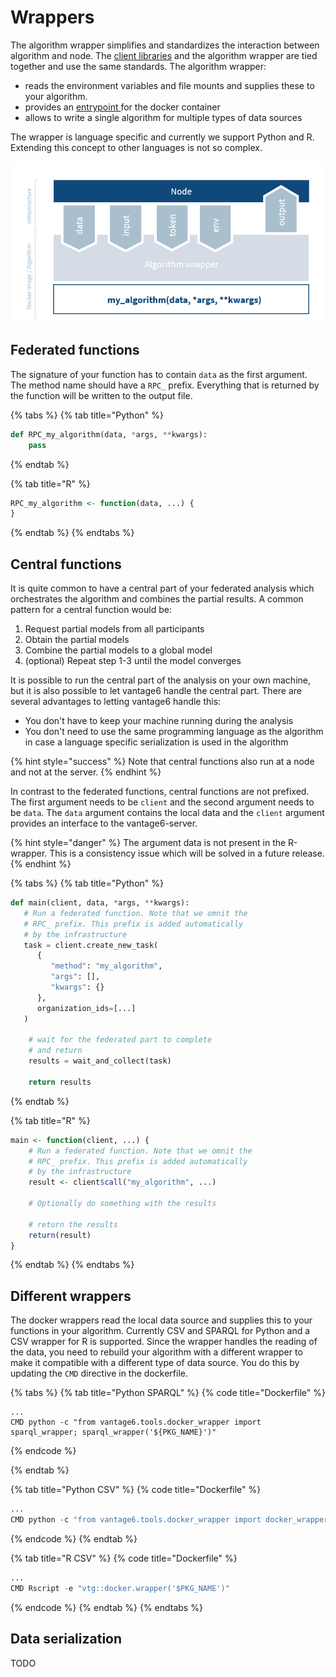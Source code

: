 # Wrappers

The algorithm wrapper simplifies and standardizes the interaction between algorithm and node. The [client libraries](../../usage/running-analyses/#client-libraries) and the algorithm wrapper are tied together and use the same standards. The algorithm wrapper:

* reads the environment variables and file mounts and supplies these to your algorithm.&#x20;
* provides an [entrypoint ](https://docs.docker.com/engine/reference/builder/#entrypoint)for the docker container
* allows to write a single algorithm for multiple types of data sources

The wrapper is language specific and currently we support Python and R. Extending this concept to other languages is not so complex.

![\[Image needs to be updated to the format\]](<../../.gitbook/assets/image (3).png>)

## Federated functions

The signature of your function has to contain `data` as the first argument. The method name should have a `RPC_` prefix. Everything that is returned by the function will be written to the output file.&#x20;

{% tabs %}
{% tab title="Python" %}
```python
def RPC_my_algorithm(data, *args, **kwargs): 
    pass
```
{% endtab %}

{% tab title="R" %}
```r
RPC_my_algorithm <- function(data, ...) {
}
```
{% endtab %}
{% endtabs %}

## Central functions

It is quite common to have a central part of your federated analysis which orchestrates the algorithm and combines the partial results. A common pattern for a central function would be:

1. Request partial models from all participants
2. Obtain the partial models
3. Combine the partial models to a global model
4. (optional) Repeat step 1-3 until the model converges

It is possible to run the central part of the analysis on your own machine, but it is also possible to let vantage6 handle the central part. There are several advantages to letting vantage6 handle this:

* You don't have to keep your machine running during the analysis
* You don't need to use the same programming language as the algorithm in case a language specific serialization is used in the algorithm

{% hint style="success" %}
Note that central functions also run at a node and not at the server.&#x20;
{% endhint %}

In contrast to the federated functions, central functions are not prefixed. The first argument needs to be `client` and the second argument needs to be `data`.  The `data` argument contains the local data and the `client` argument provides an interface to the vantage6-server.&#x20;

{% hint style="danger" %}
The argument data is not present in the R-wrapper. This is a consistency issue which will be solved in a future release.
{% endhint %}

{% tabs %}
{% tab title="Python" %}
```python
def main(client, data, *args, **kwargs):
   # Run a federated function. Note that we omnit the 
   # RPC_ prefix. This prefix is added automatically
   # by the infrastructure
   task = client.create_new_task(
      {
         "method": "my_algorithm",
         "args": [],
         "kwargs": {}
      },
      organization_ids=[...]
   )
    
    # wait for the federated part to complete 
    # and return
    results = wait_and_collect(task)
    
    return results
```
{% endtab %}

{% tab title="R" %}
```r
main <- function(client, ...) {
    # Run a federated function. Note that we omnit the 
    # RPC_ prefix. This prefix is added automatically
    # by the infrastructure
    result <- client$call("my_algorithm", ...)
    
    # Optionally do something with the results
    
    # return the results
    return(result)
}
```


{% endtab %}
{% endtabs %}

## Different wrappers

The docker wrappers read the local data source and supplies this to your functions in your algorithm. Currently CSV and SPARQL for Python and a CSV wrapper for R is supported. Since the wrapper handles the reading of the data, you need to rebuild your algorithm with a different wrapper to make it compatible with a different type of data source. You do this by updating the `CMD` directive in the dockerfile.

{% tabs %}
{% tab title="Python SPARQL" %}
{% code title="Dockerfile" %}
```docker
...
CMD python -c "from vantage6.tools.docker_wrapper import sparql_wrapper; sparql_wrapper('${PKG_NAME}')"
```
{% endcode %}


{% endtab %}

{% tab title="Python CSV" %}
{% code title="Dockerfile" %}
```python
...
CMD python -c "from vantage6.tools.docker_wrapper import docker_wrapper; docker_wrapper('${PKG_NAME}')"
```
{% endcode %}
{% endtab %}

{% tab title="R CSV" %}
{% code title="Dockerfile" %}
```r
...
CMD Rscript -e "vtg::docker.wrapper('$PKG_NAME')"
```
{% endcode %}
{% endtab %}
{% endtabs %}

## Data serialization

TODO
